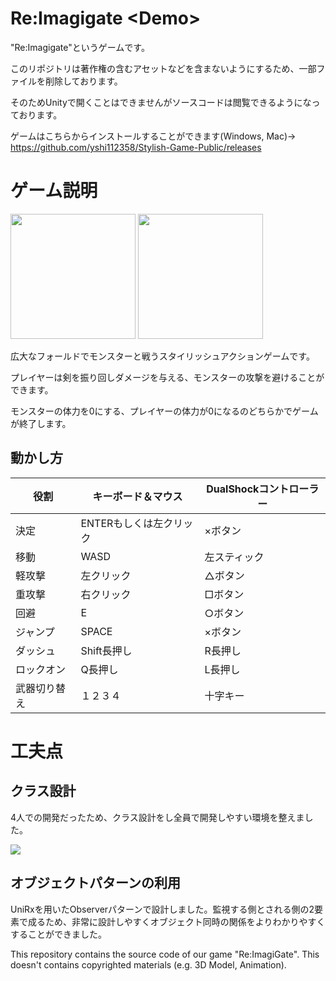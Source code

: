 # Re:Imagigate \<Demo\>
<p>"Re:Imagigate"というゲームです。</p>
<p>このリポジトリは著作権の含むアセットなどを含まないようにするため、一部ファイルを削除しております。</p>
<p>そのためUnityで開くことはできませんがソースコードは閲覧できるようになっております。</p>

ゲームはこちらからインストールすることができます(Windows, Mac)→
https://github.com/yshi112358/Stylish-Game-Public/releases

# ゲーム説明
<p>
 <img src="https://github.com/user-attachments/assets/117acdd2-dd2a-44c0-947b-889bdf90b764" height=200px>
 <img src="https://github.com/user-attachments/assets/5f587f29-e935-4242-9720-16733c787d40" height=200px>
</p>
<p>広大なフォールドでモンスターと戦うスタイリッシュアクションゲームです。</p>
<p>プレイヤーは剣を振り回しダメージを与える、モンスターの攻撃を避けることができます。</p>
<p>モンスターの体力を0にする、プレイヤーの体力が0になるのどちらかでゲームが終了します。</p>

## 動かし方
| 役割 | キーボード＆マウス | DualShockコントローラー |
| --- | --- | --- |
| 決定 | ENTERもしくは左クリック | ×ボタン |
| 移動 | WASD | 左スティック |
| 軽攻撃 | 左クリック | △ボタン |
| 重攻撃 | 右クリック | □ボタン |
| 回避 | E | ○ボタン |
| ジャンプ | SPACE | ×ボタン |
| ダッシュ | Shift長押し | R長押し |
| ロックオン | Q長押し | L長押し |
| 武器切り替え | １２３４ | 十字キー |

# 工夫点
## クラス設計
<p>4人での開発だったため、クラス設計をし全員で開発しやすい環境を整えました。</p>

![](https://github.com/user-attachments/assets/9339cf14-7e81-4a7b-99a3-5403a2e3c96a)

## オブジェクトパターンの利用
<p>UniRxを用いたObserverパターンで設計しました。監視する側とされる側の2要素で成るため、非常に設計しやすくオブジェクト同時の関係をよりわかりやすくすることができました。</p>



<p>This repository contains the source code of our game "Re:ImagiGate". This doesn't contains copyrighted materials (e.g. 3D Model, Animation).</p>
